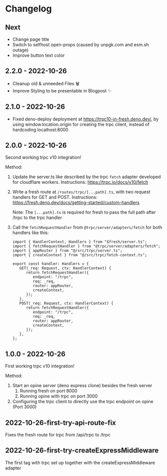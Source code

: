 # Changelog

## Next  

- Change page title
- Switch to selfhost open-props (caused by unpgk.com and esm.sh outage)
- Improve button text color

## 2.2.0 - 2022-10-26 

- Cleanup old & unneeded Files 🗑
- Improve Styling to be presentable in Blogpost ✨

## 2.1.0 - 2022-10-26 

- Fixed deno-deploy deployment at https://trpc10-in-fresh.deno.dev/, 
  by using window.location.origin for creating the trpc client, instead of hardcoding localhost:8000

## 2.0.0 - 2022-10-26 

Second working trpc v10 integration! 

Method: 
1. Update the server.ts like described by the trpc `fetch` adapter developed for cloudflare workers. 
   Instructions: https://trpc.io/docs/v10/fetch
2. Write a fresh route at `/routes/trpc/[...path].ts`, with two request handlers for GET and POST.
   Instructions: https://fresh.deno.dev/docs/getting-started/custom-handlers 

   Note: The `[...path].ts` is required for fresh to pass the full path after /trpc to the trpc handler
3. Call the `fetchRequestHandler` from `@trpc/server/adapters/fetch` for both handlers like this: 

   ```
   import { HandlerContext, Handlers } from "$fresh/server.ts";
   import { fetchRequestHandler } from "@trpc/server/adapters/fetch";
   import { appRouter } from "@/src/trpc/server.ts";
   import { createContext } from "@/src/trpc/fetch-context.ts";

   export const handler: Handlers = {
      GET(_req: Request, ctx: HandlerContext) {
         return fetchRequestHandler({
            endpoint: "/trpc",
            req: _req,
            router: appRouter,
            createContext,
         });
      },
      POST(_req: Request, ctx: HandlerContext) {
         return fetchRequestHandler({
            endpoint: "/trpc",
            req: _req,
            router: appRouter,
            createContext,
         });
      },
   };

   ```

## 1.0.0 - 2022-10-26

First working trpc v10 integration! 

Method: 
1. Start an opine server (deno express clone) besides the fresh server
   1. Running fresh on port 8000 
   2. Running opine with trpc on port 3000 
2. Configuring the trpc client to directly use the trpc endpoint on opine (Port 3000)

## 2022-10-26-first-try-api-route-fix

Fixes the fresh route for trpc from /api/trpc to /trpc

## 2022-10-26-first-try-createExpressMiddleware

The first tag with trpc set up together with the createExpressMiddleware adapter